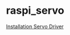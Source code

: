 # raspi_servo

[Installation Servo Driver](https://learn.adafruit.com/adafruit-16-channel-servo-driver-with-raspberry-pi?view=all#overview)
